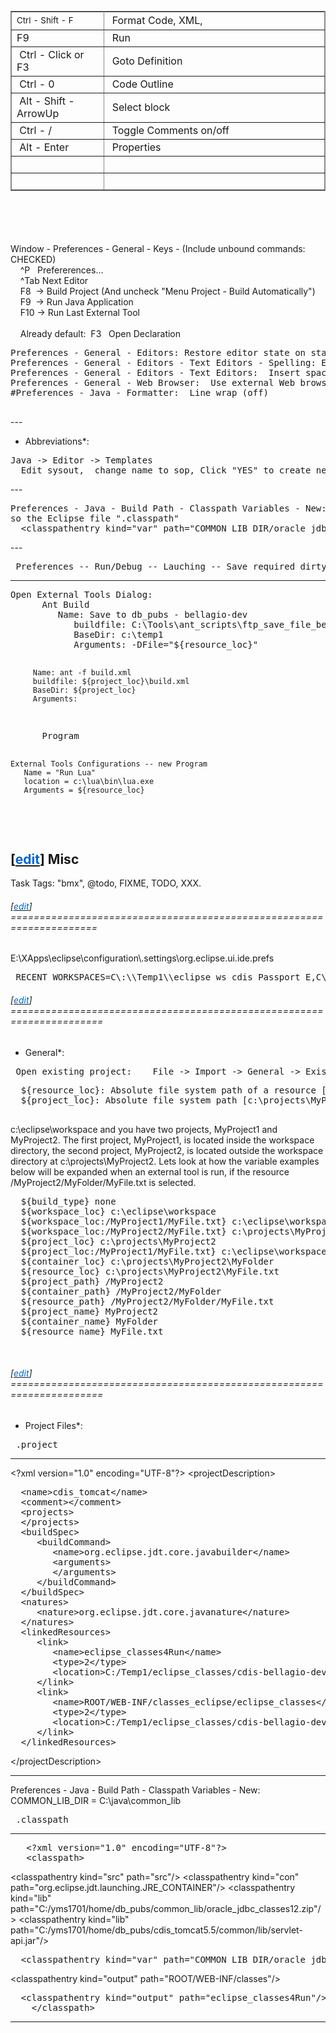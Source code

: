 <div><br>
</div>
<div>
<table border="1" bordercolor="#888" cellspacing="0" style="border-collapse:collapse;border-color:rgb(136,136,136);border-width:1px">
<tbody>
<tr>
<td style="width:172px"><span style="font-size:13.3333px;line-height:21.3333px">Ctrl - Shift - F</span>&nbsp;</td>
<td style="width:496px">&nbsp;Format Code, XML,</td>
</tr>
<tr>
<td style="width:172px;height:19px">F9</td>
<td style="width:496px;height:19px">&nbsp;Run</td>
</tr>
<tr>
<td style="width:172px;height:19px">&nbsp;Ctrl - Click or F3</td>
<td style="width:496px;height:19px">&nbsp;Goto Definition</td>
</tr>
<tr>
<td style="width:172px;height:19px">&nbsp;Ctrl - 0</td>
<td style="width:496px;height:19px">&nbsp;Code Outline</td>
</tr>
<tr>
<td style="width:172px;height:19px">&nbsp;Alt - Shift - ArrowUp</td>
<td style="width:496px;height:19px">&nbsp;Select block</td>
</tr>
<tr>
<td style="width:172px;height:19px">&nbsp;Ctrl - /</td>
<td style="width:496px;height:19px">&nbsp;Toggle Comments on/off</td>
</tr>
<tr>
<td>&nbsp;Alt - Enter</td>
<td>&nbsp;Properties</td>
</tr>
<tr>
<td>&nbsp;</td>
<td>&nbsp;</td>
</tr>
<tr>
<td>&nbsp;</td>
<td>&nbsp;</td>
</tr>
</tbody>
</table>
<br>
</div>
<div><br>
</div>
<div><br>
</div>
<div><br>
</div>
Window - Preferences - General - Keys - (Include unbound commands: CHECKED)<br>
&nbsp;&nbsp;&nbsp; ^P&nbsp;&nbsp; Prefererences...<br>
&nbsp;&nbsp;&nbsp; ^Tab Next Editor<br>
&nbsp;&nbsp;&nbsp; F8&nbsp; -&gt; Build Project (And uncheck "Menu Project - Build Automatically")<br>
&nbsp;&nbsp;&nbsp; F9&nbsp; -&gt; Run Java Application<br>
&nbsp;&nbsp;&nbsp; F10 -&gt; Run Last External Tool<br>
&nbsp;&nbsp;&nbsp; <br>
&nbsp;&nbsp;&nbsp; Already default:&nbsp; F3&nbsp;&nbsp; Open Declaration<br>
<pre>Preferences - General - Editors: Restore editor state on startup (Uncheck) 
Preferences - General - Editors - Text Editors - Spelling: Enable spell checking (Uncheck)   
Preferences - General - Editors - Text Editors:  Insert spaces for tabs: CHECKED, Show print margin: 90 
Preferences - General - Web Browser:  Use external Web browswer (Select)
#Preferences - Java - Formatter:  Line wrap (off)
   
</pre>
<p>--- </p>
<ul>
<li>Abbreviations*: </li></ul>
<pre>Java -&gt; Editor -&gt; Templates
  Edit sysout,  change name to sop, Click "YES" to create new template sop instead of replacing sysout.   
</pre>
<p>--- </p>
<pre>Preferences - Java - Build Path - Classpath Variables - New: COMMON_LIB_DIR =  C:\java\common_lib
so the Eclipse file ".classpath"
  &lt;classpathentry kind="var" path="COMMON_LIB_DIR/oracle_jdbc_classes12.jar"/&gt;   
</pre>
<p>--- </p>
<pre> Preferences -- Run/Debug -- Lauching -- Save required dirty editors before launching = ALWAYS
</pre>
<hr>
<pre>Open External Tools Dialog:
      Ant Build
         Name: Save to db_pubs - bellagio-dev
            buildfile: C:\Tools\ant_scripts\ftp_save_file_bellagio-dev_db_pubs.ant.xml
            BaseDir: c:\temp1
            Arguments: -DFile="${resource_loc}"
      
         Name: ant -f build.xml
         buildfile: ${project_loc}\build.xml
         BaseDir: ${project_loc}
         Arguments: 
</pre>
<pre>      Program 
    
    External Tools Configurations -- new Program
       Name = "Run Lua"
       location = c:\lua\bin\lua.exe
       Arguments = ${resource_loc}
</pre>
<p><br>
</p>
<a name="Misc"></a>
<h2><span>[<a href="http://wiki.lihaco.com/index.php?title=Eclipse&amp;action=edit&amp;section=2" title="Edit section: Misc"><font color="#0066cc">edit</font></a>]</span> <span>Misc </span></h2>
<p>Task Tags: "bmx", @todo, FIXME, TODO, XXX. </p>
<a name=".3D.3D.3D.3D.3D.3D.3D.3D.3D.3D.3D.3D.3D.3D.3D.3D.3D.3D.3D.3D.3D.3D.3D.3D.3D.3D.3D.3D.3D.3D.3D.3D.3D.3D.3D.3D.3D.3D.3D.3D.3D.3D.3D.3D.3D.3D.3D.3D.3D.3D.3D.3D.3D.3D.3D.3D.3D.3D.3D.3D.3D.3D.3D.3D.3D.3D.3D.3D.3D"></a>
<h6><span>[<a href="http://wiki.lihaco.com/index.php?title=Eclipse&amp;action=edit&amp;section=3" title="Edit section: ====================================================================="><font color="#0066cc">edit</font></a>]</span> <span>=====================================================================</span></h6>
<p>E:\XApps\eclipse\configuration\.settings\org.eclipse.ui.ide.prefs </p>
<pre> RECENT_WORKSPACES=C\:\\Temp1\\eclipse_ws_cdis_Passport_E,C\:\\temp1\\eclipse_ws1
</pre>
<a name=".3D.3D.3D.3D.3D.3D.3D.3D.3D.3D.3D.3D.3D.3D.3D.3D.3D.3D.3D.3D.3D.3D.3D.3D.3D.3D.3D.3D.3D.3D.3D.3D.3D.3D.3D.3D.3D.3D.3D.3D.3D.3D.3D.3D.3D.3D.3D.3D.3D.3D.3D.3D.3D.3D.3D.3D.3D.3D.3D.3D.3D.3D.3D.3D.3D.3D.3D.3D.3D.3D"></a>
<h6><span>[<a href="http://wiki.lihaco.com/index.php?title=Eclipse&amp;action=edit&amp;section=4" title="Edit section: ======================================================================"><font color="#0066cc">edit</font></a>]</span> <span>======================================================================</span></h6>
<ul>
<li>General*: </li></ul>
<pre> Open existing project:    File -&gt; Import -&gt; General -&gt; Existing Projects into Workspace
</pre>
<pre>  ${resource_loc}: Absolute file system path of a resource [c:\path\to\file1.xml]
  ${project_loc}: Absolute file system path [c:\projects\MyProject2]
  
</pre>
<p>c:\eclipse\workspace and you have two projects, MyProject1 and MyProject2. The first project, MyProject1, is located inside the workspace directory, the second project, MyProject2, is located outside the workspace directory at c:\projects\MyProject2. Lets look at how the variable examples below will be expanded when an external tool is run, if the resource /MyProject2/MyFolder/MyFile.txt is selected. </p>
<pre>  ${build_type} none 
  ${workspace_loc} c:\eclipse\workspace 
  ${workspace_loc:/MyProject1/MyFile.txt} c:\eclipse\workspace\MyProject\MyFile.txt 
  ${workspace_loc:/MyProject2/MyFile.txt} c:\projects\MyProject2\MyFile.txt 
  ${project_loc} c:\projects\MyProject2 
  ${project_loc:/MyProject1/MyFile.txt} c:\eclipse\workspace\MyProject 
  ${container_loc} c:\projects\MyProject2\MyFolder 
  ${resource_loc} c:\projects\MyProject2\MyFile.txt 
  ${project_path} /MyProject2 
  ${container_path} /MyProject2/MyFolder 
  ${resource_path} /MyProject2/MyFolder/MyFile.txt 
  ${project_name} MyProject2 
  ${container_name} MyFolder 
  ${resource_name} MyFile.txt 
</pre>
<p><br>
</p>
<a name=".3D.3D.3D.3D.3D.3D.3D.3D.3D.3D.3D.3D.3D.3D.3D.3D.3D.3D.3D.3D.3D.3D.3D.3D.3D.3D.3D.3D.3D.3D.3D.3D.3D.3D.3D.3D.3D.3D.3D.3D.3D.3D.3D.3D.3D.3D.3D.3D.3D.3D.3D.3D.3D.3D.3D.3D.3D.3D.3D.3D.3D.3D.3D.3D.3D.3D.3D.3D.3D.3D_2"></a>
<h6><span>[<a href="http://wiki.lihaco.com/index.php?title=Eclipse&amp;action=edit&amp;section=5" title="Edit section: ======================================================================"><font color="#0066cc">edit</font></a>]</span> <span>======================================================================</span></h6>
<ul>
<li>Project Files*: </li></ul>
<pre> .project
</pre>
<hr>

<p>&lt;?xml version="1.0" encoding="UTF-8"?&gt; &lt;projectDescription&gt; </p>
<pre>  &lt;name&gt;cdis_tomcat&lt;/name&gt;
  &lt;comment&gt;&lt;/comment&gt;
  &lt;projects&gt;
  &lt;/projects&gt;
  &lt;buildSpec&gt;
     &lt;buildCommand&gt;
        &lt;name&gt;org.eclipse.jdt.core.javabuilder&lt;/name&gt;
        &lt;arguments&gt;
        &lt;/arguments&gt;
     &lt;/buildCommand&gt;
  &lt;/buildSpec&gt;
  &lt;natures&gt;
     &lt;nature&gt;org.eclipse.jdt.core.javanature&lt;/nature&gt;
  &lt;/natures&gt;
  &lt;linkedResources&gt;
     &lt;link&gt;
        &lt;name&gt;eclipse_classes4Run&lt;/name&gt;
        &lt;type&gt;2&lt;/type&gt;
        &lt;location&gt;C:/Temp1/eclipse_classes/cdis-bellagio-dev&lt;/location&gt;
     &lt;/link&gt;
     &lt;link&gt;
        &lt;name&gt;ROOT/WEB-INF/classes_eclipse/eclipse_classes&lt;/name&gt;
        &lt;type&gt;2&lt;/type&gt;
        &lt;location&gt;C:/Temp1/eclipse_classes/cdis-bellagio-dev&lt;/location&gt;
     &lt;/link&gt;
  &lt;/linkedResources&gt;
</pre>
<p>&lt;/projectDescription&gt; </p>
<hr>

<p>Preferences - Java - Build Path - Classpath Variables - New: COMMON_LIB_DIR = C:\java\common_lib </p>
<pre> .classpath
</pre>
<hr>
<pre>   &lt;?xml version="1.0" encoding="UTF-8"?&gt;
   &lt;classpath&gt;
</pre>
<p>&lt;classpathentry kind="src" path="src"/&gt; &lt;classpathentry kind="con" path="org.eclipse.jdt.launching.JRE_CONTAINER"/&gt; &lt;classpathentry kind="lib" path="C:/yms1701/home/db_pubs/common_lib/oracle_jdbc_classes12.zip"/&gt; &lt;classpathentry kind="lib" path="C:/yms1701/home/db_pubs/cdis_tomcat5.5/common/lib/servlet-api.jar"/&gt; </p>
<pre>  &lt;classpathentry kind="var" path="COMMON_LIB_DIR/oracle_jdbc_classes12.jar"/&gt;   
</pre>
<p>&lt;classpathentry kind="output" path="ROOT/WEB-INF/classes"/&gt; </p>
<pre>  &lt;classpathentry kind="output" path="eclipse_classes4Run"/&gt;
    &lt;/classpath&gt;
</pre>
<hr>
